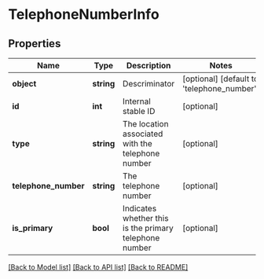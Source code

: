 # TelephoneNumberInfo

## Properties
Name | Type | Description | Notes
------------ | ------------- | ------------- | -------------
**object** | **string** | Descriminator | [optional] [default to 'telephone_number']
**id** | **int** | Internal stable ID | [optional] 
**type** | **string** | The location associated with the telephone number | [optional] 
**telephone_number** | **string** | The telephone number | [optional] 
**is_primary** | **bool** | Indicates whether this is the primary telephone number | [optional] 

[[Back to Model list]](../README.md#documentation-for-models) [[Back to API list]](../README.md#documentation-for-api-endpoints) [[Back to README]](../README.md)


